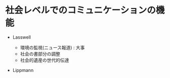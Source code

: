 # 社会レベルでのコミュニケーションの機能
* Lasswell
    - 環境の監視(ニュース報道) : 大事
    - 社会の書部分の調整
    - 社会的遺産の世代的伝達

* Lippmann
